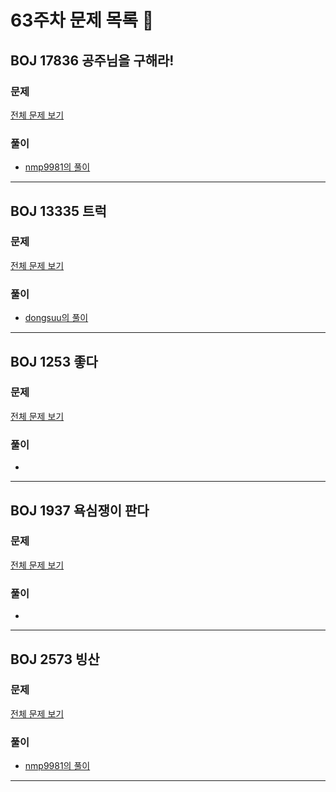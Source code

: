 # 63주차 문제 목록 📝

## BOJ 17836 공주님을 구해라!  
### 문제
[전체 문제 보기](https://www.acmicpc.net/problem/17836)

### 풀이
- [nmp9981의 풀이](https://blog.naver.com/tybnasgo/222645761834)
___

## BOJ 13335 트럭
### 문제
[전체 문제 보기](https://www.acmicpc.net/problem/13335)

### 풀이
- [dongsuu의 풀이](https://hyunn99.tistory.com/124)
___

## BOJ 1253 좋다
### 문제
[전체 문제 보기](https://www.acmicpc.net/problem/1253)

### 풀이
-
___

## BOJ 1937 욕심쟁이 판다
### 문제
[전체 문제 보기](https://www.acmicpc.net/problem/1937)

### 풀이
- 
___

## BOJ 2573 빙산
### 문제
[전체 문제 보기](https://www.acmicpc.net/problem/2573)

### 풀이
- [nmp9981의 풀이](https://blog.naver.com/tybnasgo/222658053963)
___
